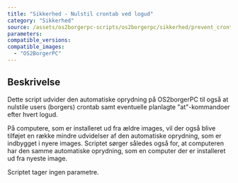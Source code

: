 ```yaml
---
title: "Sikkerhed - Nulstil crontab ved logud"
category: "Sikkerhed"
source: /assets/os2borgerpc-scripts/os2borgerpc/sikkerhed/prevent_crontab_persistence.sh
parameters:
compatible_versions:
compatible_images:
  - "OS2BorgerPC"
---
```


## Beskrivelse
Dette script udvider den automatiske oprydning på OS2borgerPC til også at nulstile users (borgers) crontab samt eventuelle planlagte "at"-kommandoer efter hvert logud.

På computere, som er installeret ud fra ældre images, vil der også blive tilføjet en række mindre udvidelser af den automatiske oprydning, som er indbygget i nyere images.
Scriptet sørger således også for, at computeren har den samme automatiske oprydning, som en computer der er installeret ud fra nyeste image.

Scriptet tager ingen parametre.